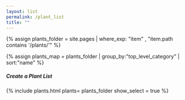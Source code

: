 ```yaml
---
layout: list                                                            
permalink: /plant_list
title: ""
---
```

{% assign plants_folder = site.pages | where_exp: "item" , "item.path contains '/plants/'" %}

{% assign plants_map = plants_folder | group_by:"top_level_category" | sort:"name" %}

<h5>Create a Plant List</h5>
	
<div id="intense"></div>

{% include plants.html 
	plants= plants_folder 
    show_select = true
%}

<script type="text/javascript" language="javascript" src="https://code.jquery.com/jquery-3.5.1.js"></script>
<script type="text/javascript" class="init">

   const params = new URLSearchParams(window.location.search); //parse params
   const q = params.get("q"); //get q param

    // takes an integer and returns a string
    function base64_url_encode(input) {
        var encodedData = input.toString(36);
        return(encodedData); 
        //.replace('+','.').replace('/','_').replace('=', '-'));
    }

    // takes a string and returns a base 36 integer  
    function base64_url_decode(input) {
        //var processedString = input.replace('.','+').replace('_','/').replace('-','='); 
        return parseInt(input, 36);
    }

    // Takes a string and returns a list of plant ids
    function bitwise_decode_to_plant_ids(input) {
       list = []
       for (let i = 0; i < 32; i++) {
          if ( (input >> i) & 1 ) {
             list.push(i);
          }
       }
       return list
    }

    // Takes a list of plant ids and returns a string
    function bitwise_encode_from_plant_ids(list) {
       output=0; 
       for (let i=0; i < list.length; i++) {
          output = output | (1 << list[i]);
       }
       return output 
    }

    console.log('encode 5: ', base64_url_encode(5));
    console.log('decode 5: ', base64_url_decode(base64_url_encode(5)));
    
    console.log('encode 123456: ', base64_url_encode(123456));
    console.log('decode 123456: ', base64_url_decode(base64_url_encode(123456)));
    
    console.log('encode 1000: ', base64_url_encode(1000));
    console.log('decode 1000: ', base64_url_decode(base64_url_encode(1000)));

    console.log('bitwise_encode [1, 3, 5]: ', bitwise_encode_from_plant_ids([1,3,5]));
    console.log('bitwise_decode from above [1, 3, 5]: ', bitwise_decode_to_plant_ids(bitwise_encode_from_plant_ids([1,3,5])));

    console.log('full encode of [1, 3, 5, 31]: ', base64_url_encode(bitwise_encode_from_plant_ids([1,3,5, 31])));
    console.log('full decode of [1, 3, 5, 31]: ', bitwise_decode_to_plant_ids(base64_url_decode(base64_url_encode(bitwise_encode_from_plant_ids([1,3,5, 31])))));
    
    console.log('full encode of [1, 3, 5, 8, 10, 12, 14, 15, 16, 31]: ', base64_url_encode(bitwise_encode_from_plant_ids([1,3,5,8,10,12,14,15,16,31])));
    console.log('full decode of [1, 3, 5, 8, 10, 12, 14, 15, 16, 31]: ', bitwise_decode_to_plant_ids(base64_url_decode(base64_url_encode(bitwise_encode_from_plant_ids([1,3,5,8,10,12,14,15,16,31])))));
</script>

